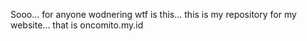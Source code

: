 Sooo...
for anyone wodnering wtf is this...
this is my repository for my website...
that is oncomito.my.id
